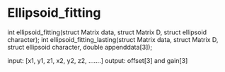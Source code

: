 # Ellipsoid_fitting

int ellipsoid_fitting(struct Matrix data, struct Matrix D, struct ellipsoid character);
int ellipsoid_fitting_lasting(struct Matrix data, struct Matrix D, struct ellipsoid character, double appenddata[3]);

input: [x1, y1, z1, x2, y2, z2, .......]
output: offset[3] and gain[3]
